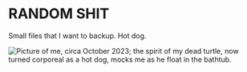 # RANDOM SHIT
Small files that I want to backup. Hot dog.

![Picture of me, circa October 2023; the spirit of my dead turtle, now turned corporeal as a hot dog, mocks me as he float in the bathtub.](https://i.pinimg.com/736x/34/3c/fe/343cfe1a10f08fc342d648b9a478cb9d.jpg)

